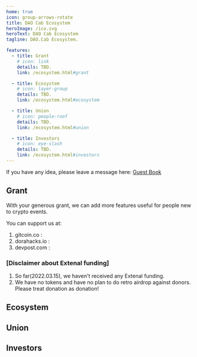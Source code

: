```yaml
---
home: true
icon: group-arrows-rotate
title: DAO Cab Ecosystem
heroImage: /ico.svg
heroText: DAO Cab Ecosystem
tagline: DAO.Cab Ecosystem.  

features: 
  - title: Grant
    # icon: link
    details: TBD. 
    link: /ecosystem.html#grant

  - title: Ecosystem
    # icon: layer-group
    details: TBD.
    link: /ecosystem.html#ecosystem

  - title: Union
    # icon: people-roof
    details: TBD.
    link: /ecosystem.html#union

  - title: Investors
    # icon: eye-slash
    details: TBD. 
    link: /ecosystem.html#investors
--- 
```


If you have any idea, please leave a message here: [Guest Book](https://github.com/DAO-Cab/DAOCabWeb/discussions/1)  

## Grant
With your generous grant, we can add more features useful for people new to crypto events. 

You can support us at:
1. gitcoin.co : 
2. dorahacks.io :
3. devpost.com : 

### [Disclaimer about Extenal funding]
1. So far(2022.03.15), we haven't received any Extenal funding.   
2. We have no tokens and have no plan to do retro airdrop against donors. Please treat donation as donation! 


## Ecosystem

## Union

## Investors
